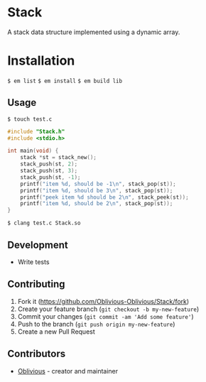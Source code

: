 # Stack

A stack data structure implemented using a dynamic array.

# Installation

`$ em list`
`$ em install`
`$ em build lib`

## Usage

`$ touch test.c`

```c
#include "Stack.h"
#include <stdio.h>

int main(void) {
    stack *st = stack_new();
    stack_push(st, 2);
    stack_push(st, 3);
    stack_push(st, -1);
    printf("item %d, should be -1\n", stack_pop(st));
    printf("item %d, should be 3\n", stack_pop(st));
    printf("peek item %d should be 2\n", stack_peek(st));
    printf("item %d, should be 2\n", stack_pop(st));
}
```

`$ clang test.c Stack.so`

## Development

* Write tests

## Contributing

1. Fork it (<https://github.com/Oblivious-Oblivious/Stack/fork>)
2. Create your feature branch (`git checkout -b my-new-feature`)
3. Commit your changes (`git commit -am 'Add some feature'`)
4. Push to the branch (`git push origin my-new-feature`)
5. Create a new Pull Request

## Contributors

- [Oblivious](https://github.com/Oblivious-Oblivious) - creator and maintainer
